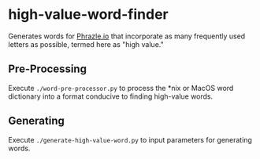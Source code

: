 # high-value-word-finder

Generates words for [Phrazle.io](https://phrazle.io) that incorporate as many frequently used letters as possible, termed here as "high value."

## Pre-Processing

Execute `./word-pre-processor.py` to process the *nix or MacOS word dictionary into a format conducive to finding high-value words.

## Generating

Execute `./generate-high-value-word.py` to input parameters for generating words.
